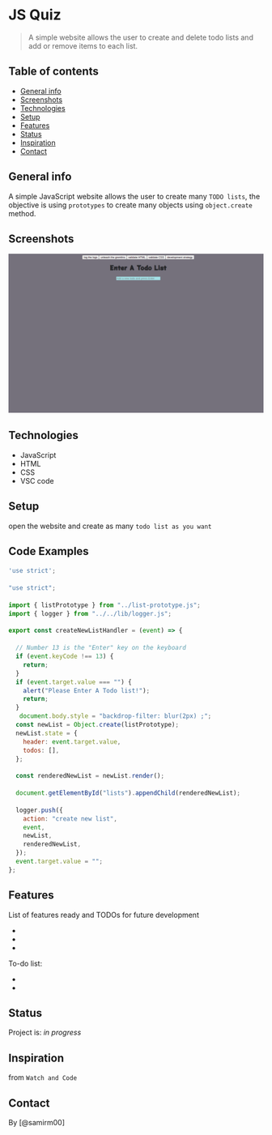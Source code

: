 # JS Quiz


> A simple website allows the user to create and delete todo lists and add or remove items to each list.

## Table of contents
* [General info](#general-info)
* [Screenshots](#screenshots)
* [Technologies](#technologies)
* [Setup](#setup)
* [Features](#features)
* [Status](#status)
* [Inspiration](#inspiration)
* [Contact](#contact)

## General info

A simple JavaScript website allows the user to create many `TODO lists`, the objective is using `prototypes` to create many objects using `object.create` method.

## Screenshots
![Example screenshot](public/assets/screenShot.png)

## Technologies
* JavaScript
* HTML
* CSS
* VSC code


## Setup
open the website and create as many `todo list as you want`

## Code Examples

```js
'use strict';

"use strict";

import { listPrototype } from "../list-prototype.js";
import { logger } from "../../lib/logger.js";

export const createNewListHandler = (event) => {

  // Number 13 is the "Enter" key on the keyboard
  if (event.keyCode !== 13) {
    return;
  }
  if (event.target.value === "") {
    alert("Please Enter A Todo list!");
    return;
  }
   document.body.style = "backdrop-filter: blur(2px) ;";
  const newList = Object.create(listPrototype);
  newList.state = {
    header: event.target.value,
    todos: [],
  };

  const renderedNewList = newList.render();

  document.getElementById("lists").appendChild(renderedNewList);

  logger.push({
    action: "create new list",
    event,
    newList,
    renderedNewList,
  });
  event.target.value = "";
};
```


## Features
List of features ready and TODOs for future development

* 
* 
* 

To-do list:

* 
* 

## Status
Project is: _in progress_

## Inspiration

from `Watch and Code`

## Contact
By [@samirm00] 